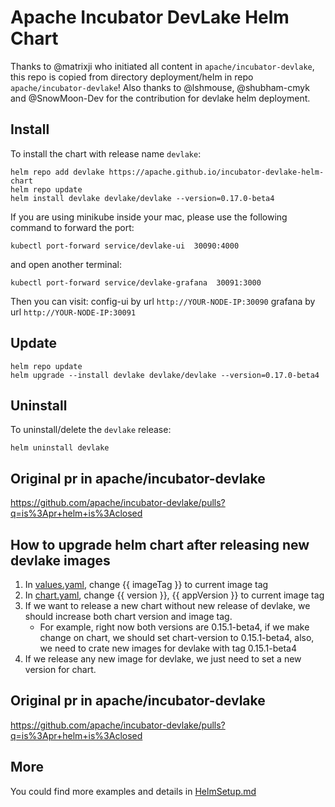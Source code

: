 # Apache Incubator DevLake Helm Chart

<!--
#
# Licensed to the Apache Software Foundation (ASF) under one or more
# contributor license agreements.  See the NOTICE file distributed with
# this work for additional information regarding copyright ownership.
# The ASF licenses this file to You under the Apache License, Version 2.0
# (the "License"); you may not use this file except in compliance with
# the License.  You may obtain a copy of the License at
#
#     http://www.apache.org/licenses/LICENSE-2.0
#
# Unless required by applicable law or agreed to in writing, software
# distributed under the License is distributed on an "AS IS" BASIS,
# WITHOUT WARRANTIES OR CONDITIONS OF ANY KIND, either express or implied.
# See the License for the specific language governing permissions and
# limitations under the License.
#
-->

Thanks to @matrixji who initiated all content in `apache/incubator-devlake`, this repo is copied from directory deployment/helm in repo `apache/incubator-devlake`! Also thanks to @lshmouse, @shubham-cmyk and @SnowMoon-Dev for the contribution for devlake helm deployment.

## Install

To install the chart with release name `devlake`:

```shell
helm repo add devlake https://apache.github.io/incubator-devlake-helm-chart
helm repo update
helm install devlake devlake/devlake --version=0.17.0-beta4
```

If you are using minikube inside your mac, please use the following command to forward the port:

```shell
kubectl port-forward service/devlake-ui  30090:4000
```

and open another terminal:

```shell
kubectl port-forward service/devlake-grafana  30091:3000
```

Then you can visit:
config-ui by url `http://YOUR-NODE-IP:30090`
grafana by url `http://YOUR-NODE-IP:30091`

## Update

```shell
helm repo update
helm upgrade --install devlake devlake/devlake --version=0.17.0-beta4
```

## Uninstall

To uninstall/delete the `devlake` release:

```shell
helm uninstall devlake
```

## Original pr in apache/incubator-devlake

https://github.com/apache/incubator-devlake/pulls?q=is%3Apr+helm+is%3Aclosed

## How to upgrade helm chart after releasing new devlake images

1. In [values.yaml](https://github.com/apache/incubator-devlake-helm-chart/blob/main/charts/devlake/values.yaml), change {{ imageTag }} to current image tag
2. In [chart.yaml](https://github.com/apache/incubator-devlake-helm-chart/blob/main/charts/devlake/Chart.yaml), change {{ version }}, {{ appVersion }} to current image tag
3. If we want to release a new chart without new release of devlake, we should increase both chart version and image tag.
   - For example, right now both versions are 0.15.1-beta4, if we make change on chart, we should set chart-version to 0.15.1-beta4, also, we need to crate new images for devlake with tag 0.15.1-beta4
4. If we release any new image for devlake, we just need to set a new version for chart.

## Original pr in apache/incubator-devlake

https://github.com/apache/incubator-devlake/pulls?q=is%3Apr+helm+is%3Aclosed

## More

You could find more examples and details in [HelmSetup.md](HelmSetup.md)
